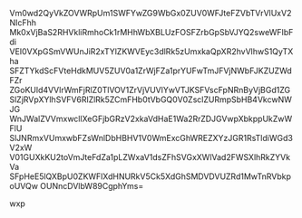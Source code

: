 Vm0wd2QyVkZOVWRpUm1SWFYwZG9WbGx0ZUV0WFJteFZVbTVrVlUxV2NIcFhh
Mk0xVjBaS2RHVkliRmhoCk1rMHhWbXBLUzFOSFZrbGpSbVJYQ2sweWFIbFdi
VEI0VXpGSmVWUnJiR2xTYlZKWVEyc3dlRk5zUmxkaQpXR2hvVlhwS1QyTXha
SFZTYkdScFVteHdkMUV5ZUV0a1ZrWjFZa1prYUFwTmJFVjNWbFJKZUZWdFZr
ZGoKUld4VVlrWmFjRlZ0TlVOV1ZrVjVUVlYwVTJKSFVscFpNRnByVjBGd1ZG
SlZjRVpXYlhSVFV6RlZlRk5ZCmFHb0tVbGQ0V0ZsclZURmpSbHB4VkcwNWJG
WnJWalZVVmxwcllXeGFjbGRzV2xkaVdHaE1Wa2RrZDJGVwpXbkppUkZwWFlU
SlJNRmxVUmxwbFZsWnlDbHBHV1V0WmExcGhWREZXYzJGR1RsTldiWGd3V2xW
V01GUXkKU2toVmJteFdZa1pLZWxaV1dsZFhSVGxXWlVad2FWSXlhRkZYVkVa
SFpHeE5lQXBpU0ZKWFlXdHNURkV5Ck5XdGhSMDVDVUZRd1MwTnRVbkpoUVQw
OUNncDVlbW89CgphYms=

wxp